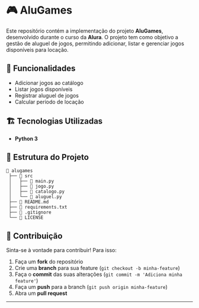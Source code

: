 # 🎮 AluGames

Este repositório contém a implementação do projeto **AluGames**, desenvolvido durante o curso da **Alura**. O projeto tem como objetivo a gestão de aluguel de jogos, permitindo adicionar, listar e gerenciar jogos disponíveis para locação.

## 🚀 Funcionalidades

- Adicionar jogos ao catálogo  
- Listar jogos disponíveis  
- Registrar aluguel de jogos  
- Calcular período de locação  

## 🏗️ Tecnologias Utilizadas

- **Python 3**

## 📂 Estrutura do Projeto

```
📂 alugames
 ├── 📁 src
 │   ├── 📄 main.py
 │   ├── 📄 jogo.py
 │   ├── 📄 catalogo.py
 │   └── 📄 aluguel.py
 ├── 📄 README.md
 ├── 📄 requirements.txt
 ├── 📄 .gitignore
 └── 📄 LICENSE

   ```

## 🤝 Contribuição

Sinta-se à vontade para contribuir! Para isso:

1. Faça um **fork** do repositório  
2. Crie uma **branch** para sua feature (`git checkout -b minha-feature`)  
3. Faça o **commit** das suas alterações (`git commit -m 'Adiciona minha feature'`)  
4. Faça um **push** para a branch (`git push origin minha-feature`)  
5. Abra um **pull request**  
---
